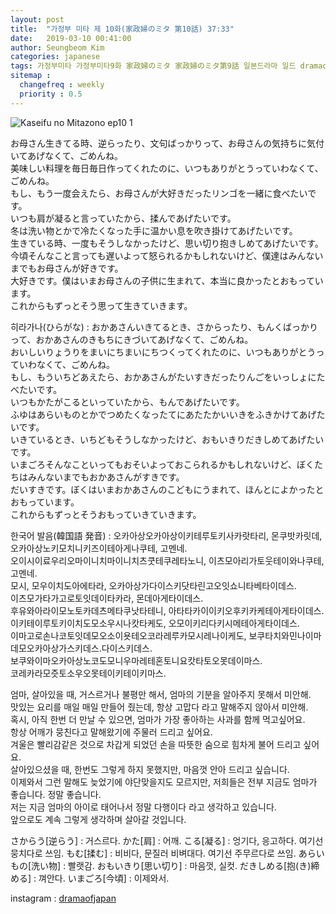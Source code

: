```yaml
---
layout: post
title:  "가정부 미타 제 10화(家政婦のミタ 第10話) 37:33"
date:   2019-03-10 00:41:00
author: Seungbeom Kim
categories: japanese
tags: 가정부미타 가정부미타9화 家政婦のミタ 家政婦のミタ第9話 일본드라마 일드 dramaofjapan 일본어공부
sitemap :
  changefreq : weekly
  priority : 0.5
---
```


<img src="{{ site.baseurl }}/assets/japanese/kaseifu_no_mita_10_1.jpeg" title="Kaseifu no Mitazono ep10 1" class="post-image">

お母さん生きてる時、逆らったり、文句ばっかりって、お母さんの気持ちに気付いてあげなくて、ごめんね。<br>
美味しい料理を毎日毎日作ってくれたのに、いつもありがとうっていわなくて、ごめんね。<br>
もし、もう一度会えたら、お母さんが大好きだったリンゴを一緒に食べたいです。<br>
いつも肩が凝ると言っていたから、揉んであげたいです。<br>
冬は洗い物とかで冷たくなった手に温かい息を吹き掛けてあげたいです。<br>
生きている時、一度もそうしなかったけど、思い切り抱きしめてあげたいです。<br>
今頃そんなこと言っても遅いよって怒られるかもしれないけど、僕達はみんないまでもお母さんが好きです。<br>
大好きです。僕はいまお母さんの子供に生まれて、本当に良かったとおもっています。<br>
これからもずっとそう思って生きていきます。

히라가나(ひらがな) : おかあさんいきてるとき、さからったり、もんくばっかりって、おかあさんのきもちにきづいてあげなくて、ごめんね。<br>
おいしいりょうりをまいにちまいにちつくってくれたのに、いつもありがとうっていわなくて、ごめんね。<br>
もし、もういちどあえたら、おかあさんがたいすきだったりんごをいっしょにたべたいです。<br>
いつもかたがこるといっていたから、もんであげたいです。<br>
ふゆはあらいものとかでつめたくなったてにあたたかいいきをふきかけてあげたいです。<br>
いきているとき、いちどもそうしなかったけど、おもいきりだきしめてあげたいです。<br>
いまごろそんなこといってもおそいよっておこられるかもしれないけど、ぼくたちはみんないまでもおかあさんがすきです。<br>
だいすきです。ぼくはいまおかあさんのこどもにうまれて、ほんとによかったとおもっています。<br>
これからもずっとそうおもっていきていきます。

한국어 발음(韓国語 発音) : 오카아상오카아상이키테루토키사카랏타리, 몬쿠밧카릿데, 오카아상노키모치니키즈이테아게나쿠테, 고멘네.<br>
오이시이료우리오마이니치마이니치츠쿳테쿠레타노니, 이츠모아리가토웃테이와나쿠테, 고멘네.<br>
모시, 모우이치도아에타라, 오카아상가다이스키닷타린고오잇쇼니타베타이데스.<br>
이츠모가타가고로토잇데이타카라, 몬데아게타이데스.<br>
후유와아라이모노토카데츠메타쿠낫타테니, 아타타카이이키오후키카케테아게타이데스.<br>
이키테이루토키이치도모소우시나캇타케도, 오모이키리다키시메테아게타이데스.<br>
이마고로손나코토잇데모오소이욧테오코라레루카모시레나이케도,
보쿠타치와민나이마데모오카아상가스키데스.다이스키데스.<br>
보쿠와이마오카아상노코도모니우마레테혼토니요캇타토오못데이마스.<br>
코레카라모즛토소우오못테이키테이키마스.

엄마, 살아있을 때, 거스르거나 불평만 해서, 엄마의 기분을 알아주지 못해서 미안해.<br>
맛있는 요리를 매일 매일 만들어 줬는데, 항상 고맙다 라고 말해주지 않아서 미안해.<br>
혹시, 아직 한번 더 만날 수 있으면, 엄마가 가장 좋아하는 사과를 함께 먹고싶어요.<br>
항상 어깨가 뭉친다고 말해왔기에 주물러 드리고 싶어요.<br>
겨울은 빨리감같은 것으로 차갑게 되었던 손을 따뜻한 숨으로 힘차게 불어 드리고 싶어요.<br>
살아있으셨을 때, 한번도 그렇게 하지 못했지만, 마음껏 안아 드리고 싶습니다.<br>
이제와서 그런 말해도 늦었기에 야단맞을지도 모르지만, 저희들은 전부 지금도 엄마가 좋습니다. 정말 좋습니다.<br>
저는 지금 엄마의 아이로 태어나서 정말 다행이다 라고 생각하고 있습니다.<br>
앞으로도 계속 그렇게 생각하며 살아갈 것입니다.

さからう[逆らう] : 거스르다.
かた[肩] : 어깨.
こる[凝る] : 엉기다, 응고하다. 여기선 뭉치다로 쓰임.
もむ[揉む] : 비비다, 문질러 비벼대다. 여기선 주무르다로 쓰임.
あらいもの[洗い物] : 빨랫감.
おもいきり[思い切り] : 마음껏, 실컷.
だきしめる[抱(き)締める] : 껴안다.
いまごろ[今頃] : 이제와서.

instagram : [dramaofjapan](https://www.instagram.com/p/BkxfIN4jpeO/?utm_source=ig_web_button_share_sheet)
